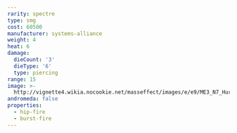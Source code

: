 ```yaml
---
rarity: spectre
type: smg
cost: 60500
manufacturer: systems-alliance
weight: 4
heat: 6
damage:
  dieCount: '3'
  dieType: '6'
  type: piercing
range: 15
image: >-
  http://vignette4.wikia.nocookie.net/masseffect/images/e/e9/ME3_N7_Hurricane_Smg.png/revision/latest?cb=20120317184439
andromeda: false
properties:
  - hip-fire
  - burst-fire
---
```

